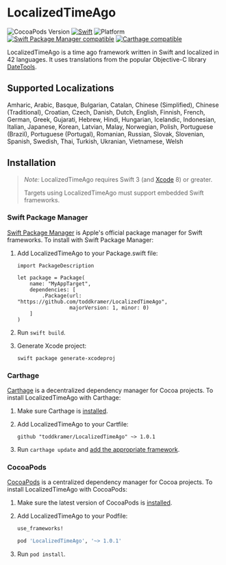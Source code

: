 # LocalizedTimeAgo

![CocoaPods Version](https://cocoapod-badges.herokuapp.com/v/LocalizedTimeAgo/badge.png) [![Swift](https://img.shields.io/badge/swift-3-orange.svg?style=flat)](https://developer.apple.com/swift/) ![Platform](https://cocoapod-badges.herokuapp.com/p/LocalizedTimeAgo/badge.png) [![Swift Package Manager compatible](https://img.shields.io/badge/SPM-compatible-4BC51D.svg?style=flat)](https://github.com/apple/swift-package-manager) [![Carthage compatible](https://img.shields.io/badge/Carthage-compatible-4BC51D.svg?style=flat)](https://github.com/Carthage/Carthage)

LocalizedTimeAgo is a time ago framework written in Swift and localized in 42 languages. It uses translations from the popular Objective-C library [DateTools](https://github.com/MatthewYork/DateTools).

## Supported Localizations

Amharic, Arabic, Basque, Bulgarian, Catalan, Chinese (Simplified), Chinese (Traditional), Croatian, Czech, Danish, Dutch, English, Finnish, French, German, Greek, Gujarati, Hebrew, Hindi, Hungarian, Icelandic, Indonesian, Italian, Japanese, Korean, Latvian, Malay, Norwegian, Polish, Portuguese (Brazil), Portuguese (Portugal), Romanian, Russian, Slovak, Slovenian, Spanish, Swedish, Thai, Turkish, Ukranian, Vietnamese, Welsh

## Installation

> _Note:_ LocalizedTimeAgo requires Swift 3 (and [Xcode][] 8) or greater.
>
> Targets using LocalizedTimeAgo must support embedded Swift frameworks.

[Xcode]: https://developer.apple.com/xcode/downloads/

### Swift Package Manager

[Swift Package Manager](https://github.com/apple/swift-package-manager) is Apple's
official package manager for Swift frameworks. To install with Swift Package
Manager:

1. Add LocalizedTimeAgo to your Package.swift file:

    ```
    import PackageDescription

    let package = Package(
        name: "MyAppTarget",
        dependencies: [
            .Package(url: "https://github.com/toddkramer/LocalizedTimeAgo",
                     majorVersion: 1, minor: 0)
        ]
    )
    ```

2. Run `swift build`.

3. Generate Xcode project:

    ```
    swift package generate-xcodeproj
    ```


### Carthage

[Carthage][] is a decentralized dependency manager for Cocoa projects. To
install LocalizedTimeAgo with Carthage:

 1. Make sure Carthage is [installed][Carthage Installation].

 2. Add LocalizedTimeAgo to your Cartfile:

    ```
    github "toddkramer/LocalizedTimeAgo" ~> 1.0.1
    ```

 3. Run `carthage update` and [add the appropriate framework][Carthage Usage].


[Carthage]: https://github.com/Carthage/Carthage
[Carthage Installation]: https://github.com/Carthage/Carthage#installing-carthage
[Carthage Usage]: https://github.com/Carthage/Carthage#adding-frameworks-to-an-application


### CocoaPods

[CocoaPods][] is a centralized dependency manager for Cocoa projects. To install
LocalizedTimeAgo with CocoaPods:

 1. Make sure the latest version of CocoaPods is [installed](https://guides.cocoapods.org/using/getting-started.html#getting-started).


 2. Add LocalizedTimeAgo to your Podfile:

    ``` ruby
    use_frameworks!

    pod 'LocalizedTimeAgo', '~> 1.0.1'
    ```

 3. Run `pod install`.

[CocoaPods]: https://cocoapods.org
